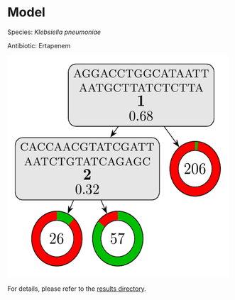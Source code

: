 
# Model

Species: *Klebsiella pneumoniae*

Antibiotic: Ertapenem

<a href="./model.pdf"><img src="./model.png" width=500 height=500 /></a>

For details, please refer to the [results directory](../../../../../results/cart_b/klebsiella%20pneumoniae/ertapenem/repeat_1/).

